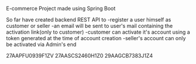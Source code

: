 E-commerce Project made using Spring Boot

So far have created backend REST API to
-register a user himself as customer or seller
-an email will be sent to user's mail containing the activation link(only to customer)
-customer can activate it's account using a token generated at the time of account creation
-seller's account can only be activated via Admin's end




27AAPFU0939F1ZV
27AASCS2460H1Z0
29AAGCB7383J1Z4